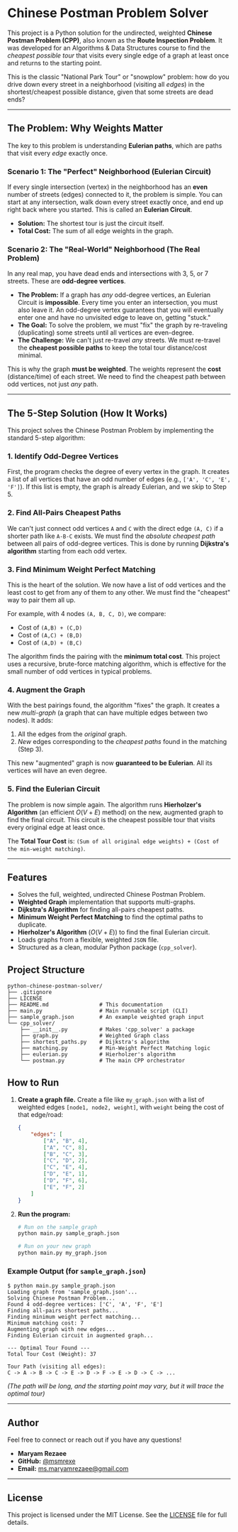 # Chinese Postman Problem Solver

This project is a Python solution for the undirected, weighted **Chinese Postman Problem (CPP)**, also known as the **Route Inspection Problem**. It was developed for an Algorithms & Data Structures course to find the *cheapest possible tour* that visits every single edge of a graph at least once and returns to the starting point.

This is the classic "National Park Tour" or "snowplow" problem: how do you drive down every street in a neighborhood (visiting all *edges*) in the shortest/cheapest possible distance, given that some streets are dead ends?

---

## The Problem: Why Weights Matter

The key to this problem is understanding **Eulerian paths**, which are paths that visit every *edge* exactly once.

### Scenario 1: The "Perfect" Neighborhood (Eulerian Circuit)

If every single intersection (vertex) in the neighborhood has an **even** number of streets (edges) connected to it, the problem is simple. You can start at any intersection, walk down every street exactly once, and end up right back where you started. This is called an **Eulerian Circuit**.

* **Solution:** The shortest tour is just the circuit itself.
* **Total Cost:** The sum of all edge weights in the graph.

### Scenario 2: The "Real-World" Neighborhood (The Real Problem)

In any real map, you have dead ends and intersections with 3, 5, or 7 streets. These are **odd-degree vertices**.

* **The Problem:** If a graph has *any* odd-degree vertices, an Eulerian Circuit is **impossible**. Every time you enter an intersection, you must also leave it. An odd-degree vertex guarantees that you will eventually enter one and have no unvisited edge to leave on, getting "stuck."
* **The Goal:** To solve the problem, we must "fix" the graph by re-traveling (duplicating) some streets until all vertices are even-degree.
* **The Challenge:** We can't just re-travel *any* streets. We must re-travel the **cheapest possible paths** to keep the total tour distance/cost minimal.

This is why the graph **must be weighted**. The weights represent the **cost** (distance/time) of each street. We need to find the cheapest path between odd vertices, not just *any* path.

---

## The 5-Step Solution (How It Works)

This project solves the Chinese Postman Problem by implementing the standard 5-step algorithm:

### 1. Identify Odd-Degree Vertices
First, the program checks the degree of every vertex in the graph. It creates a list of all vertices that have an odd number of edges (e.g., `['A', 'C', 'E', 'F']`). If this list is empty, the graph is already Eulerian, and we skip to Step 5.

### 2. Find All-Pairs Cheapest Paths
We can't just connect odd vertices `A` and `C` with the direct edge `(A, C)` if a shorter path like `A-B-C` exists. We must find the *absolute cheapest path* between all pairs of odd-degree vertices. This is done by running **Dijkstra's algorithm** starting from each odd vertex.

### 3. Find Minimum Weight Perfect Matching
This is the heart of the solution. We now have a list of odd vertices and the least cost to get from any of them to any other. We must find the "cheapest" way to pair them all up.

For example, with 4 nodes `(A, B, C, D)`, we compare:
* Cost of `(A,B) + (C,D)`
* Cost of `(A,C) + (B,D)`
* Cost of `(A,D) + (B,C)`

The algorithm finds the pairing with the **minimum total cost**. This project uses a recursive, brute-force matching algorithm, which is effective for the small number of odd vertices in typical problems.

### 4. Augment the Graph
With the best pairings found, the algorithm "fixes" the graph. It creates a new *multi-graph* (a graph that can have multiple edges between two nodes). It adds:
1.  All the edges from the *original* graph.
2.  *New* edges corresponding to the *cheapest paths* found in the matching (Step 3).

This new "augmented" graph is now **guaranteed to be Eulerian**. All its vertices will have an even degree.

### 5. Find the Eulerian Circuit
The problem is now simple again. The algorithm runs **Hierholzer's Algorithm** (an efficient $O(V+E)$ method) on the new, augmented graph to find the final circuit. This circuit is the cheapest possible tour that visits every original edge at least once.

The **Total Tour Cost** is: `(Sum of all original edge weights) + (Cost of the min-weight matching)`.

---

## Features

* Solves the full, weighted, undirected Chinese Postman Problem.
* **Weighted Graph** implementation that supports multi-graphs.
* **Dijkstra's Algorithm** for finding all-pairs cheapest paths.
* **Minimum Weight Perfect Matching** to find the optimal paths to duplicate.
* **Hierholzer's Algorithm** ($O(V+E)$) to find the final Eulerian circuit.
* Loads graphs from a flexible, weighted `JSON` file.
* Structured as a clean, modular Python package (`cpp_solver`).

## Project Structure

```
python-chinese-postman-solver/
├── .gitignore
├── LICENSE
├── README.md                # This documentation
├── main.py                  # Main runnable script (CLI)
├── sample_graph.json        # An example weighted graph input
└── cpp_solver/
    ├── __init__.py          # Makes 'cpp_solver' a package
    ├── graph.py             # Weighted Graph class
    ├── shortest_paths.py    # Dijkstra's algorithm
    ├── matching.py          # Min-Weight Perfect Matching logic
    ├── eulerian.py          # Hierholzer's algorithm
    └── postman.py           # The main CPP orchestrator
```

## How to Run

1.  **Create a graph file.**
    Create a file like `my_graph.json` with a list of weighted edges `[node1, node2, weight]`, with `weight` being the cost of that edge/road:
    ```json
    {
        "edges": [
            ["A", "B", 4],
            ["A", "C", 8],
            ["B", "C", 3],
            ["C", "D", 2],
            ["C", "E", 4],
            ["D", "E", 1],
            ["D", "F", 6],
            ["E", "F", 2]
        ]
    }
    ```

3.  **Run the program:**
    ```bash
    # Run on the sample graph
    python main.py sample_graph.json
    
    # Run on your new graph
    python main.py my_graph.json
    ```

### Example Output (for `sample_graph.json`)

```
$ python main.py sample_graph.json
Loading graph from 'sample_graph.json'...
Solving Chinese Postman Problem...
Found 4 odd-degree vertices: ['C', 'A', 'F', 'E']
Finding all-pairs shortest paths...
Finding minimum weight perfect matching...
Minimum matching cost: 7
Augmenting graph with new edges...
Finding Eulerian circuit in augmented graph...

--- Optimal Tour Found ---
Total Tour Cost (Weight): 37

Tour Path (visiting all edges):
C -> A -> B -> C -> E -> D -> F -> E -> D -> C -> ...
```
*(The path will be long, and the starting point may vary, but it will trace the optimal tour)*

---

## Author

Feel free to connect or reach out if you have any questions!

* **Maryam Rezaee**
* **GitHub:** [@msmrexe](https://github.com/msmrexe)
* **Email:** [ms.maryamrezaee@gmail.com](mailto:ms.maryamrezaee@gmail.com)

---

## License

This project is licensed under the MIT License. See the [LICENSE](LICENSE) file for full details.
